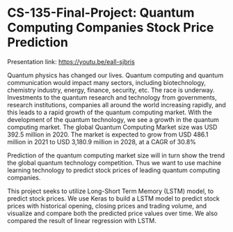 # CS-135-Final-Project: Quantum Computing Companies Stock Price Prediction


Presentation link: https://youtu.be/eall-sjbris

Quantum physics has changed our lives. Quantum computing and quantum communication would impact many sectors, including biotechnology, chemistry industry, energy, finance, security, etc. The race is underway. Investments to the quantum research and technology from governments, research institutions, companies all around the world increasing rapidly, and this leads to a rapid growth of the quantum computing market. 
With the development of the quantum technology, we see a growth in the quantum computing market. The global Quantum Computing Market size was USD 392.5 million in 2020. The market is expected to grow from USD 486.1 million in 2021 to USD 3,180.9 million in 2028, at a
CAGR of 30.8% 


Prediction of the quantum computing market size will in turn show the trend the global quantum technology competition. Thus we want to use machine learning technology to predict stock prices of leading quantum computing companies. 


This project seeks to utilize Long-Short Term Memory (LSTM) model, to predict stock prices. We use Keras to build a LSTM model to predict stock prices with historical opening, closing prices and trading volume, and visualize and compare both the predicted price values over time. We also compared the result of linear regression with LSTM.


